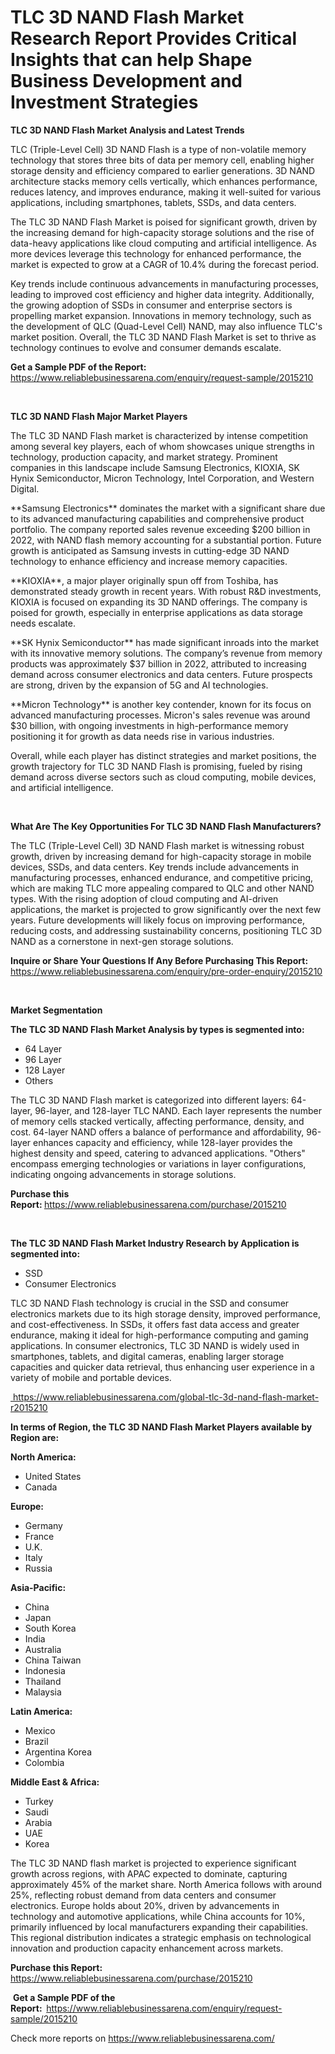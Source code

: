<p><h1>TLC 3D NAND Flash Market Research Report Provides Critical Insights that can help Shape Business Development and Investment Strategies</h1></p><p><strong>TLC 3D NAND Flash Market Analysis and Latest Trends</strong></p>
<p><p>TLC (Triple-Level Cell) 3D NAND Flash is a type of non-volatile memory technology that stores three bits of data per memory cell, enabling higher storage density and efficiency compared to earlier generations. 3D NAND architecture stacks memory cells vertically, which enhances performance, reduces latency, and improves endurance, making it well-suited for various applications, including smartphones, tablets, SSDs, and data centers.</p><p>The TLC 3D NAND Flash Market is poised for significant growth, driven by the increasing demand for high-capacity storage solutions and the rise of data-heavy applications like cloud computing and artificial intelligence. As more devices leverage this technology for enhanced performance, the market is expected to grow at a CAGR of 10.4% during the forecast period. </p><p>Key trends include continuous advancements in manufacturing processes, leading to improved cost efficiency and higher data integrity. Additionally, the growing adoption of SSDs in consumer and enterprise sectors is propelling market expansion. Innovations in memory technology, such as the development of QLC (Quad-Level Cell) NAND, may also influence TLC's market position. Overall, the TLC 3D NAND Flash Market is set to thrive as technology continues to evolve and consumer demands escalate.</p></p>
<p><strong>Get a Sample PDF of the Report:&nbsp;</strong> <a href="https://www.reliablebusinessarena.com/enquiry/request-sample/2015210?utm_campaign=1995&utm_medium=2&utm_source=Github&utm_content=ia&utm_term=17012025&utm_id=tlc-3d-nand-flash">https://www.reliablebusinessarena.com/enquiry/request-sample/2015210</a></p>
<p>&nbsp;</p>
<p><strong>TLC 3D NAND Flash Major Market Players</strong></p>
<p><p>The TLC 3D NAND Flash market is characterized by intense competition among several key players, each of whom showcases unique strengths in technology, production capacity, and market strategy. Prominent companies in this landscape include Samsung Electronics, KIOXIA, SK Hynix Semiconductor, Micron Technology, Intel Corporation, and Western Digital.</p><p>**Samsung Electronics** dominates the market with a significant share due to its advanced manufacturing capabilities and comprehensive product portfolio. The company reported sales revenue exceeding $200 billion in 2022, with NAND flash memory accounting for a substantial portion. Future growth is anticipated as Samsung invests in cutting-edge 3D NAND technology to enhance efficiency and increase memory capacities.</p><p>**KIOXIA**, a major player originally spun off from Toshiba, has demonstrated steady growth in recent years. With robust R&D investments, KIOXIA is focused on expanding its 3D NAND offerings. The company is poised for growth, especially in enterprise applications as data storage needs escalate.</p><p>**SK Hynix Semiconductor** has made significant inroads into the market with its innovative memory solutions. The company’s revenue from memory products was approximately $37 billion in 2022, attributed to increasing demand across consumer electronics and data centers. Future prospects are strong, driven by the expansion of 5G and AI technologies.</p><p>**Micron Technology** is another key contender, known for its focus on advanced manufacturing processes. Micron's sales revenue was around $30 billion, with ongoing investments in high-performance memory positioning it for growth as data needs rise in various industries.</p><p>Overall, while each player has distinct strategies and market positions, the growth trajectory for TLC 3D NAND Flash is promising, fueled by rising demand across diverse sectors such as cloud computing, mobile devices, and artificial intelligence.</p></p>
<p>&nbsp;</p>
<p><strong>What Are The Key Opportunities For TLC 3D NAND Flash Manufacturers?</strong></p>
<p><p>The TLC (Triple-Level Cell) 3D NAND Flash market is witnessing robust growth, driven by increasing demand for high-capacity storage in mobile devices, SSDs, and data centers. Key trends include advancements in manufacturing processes, enhanced endurance, and competitive pricing, which are making TLC more appealing compared to QLC and other NAND types. With the rising adoption of cloud computing and AI-driven applications, the market is projected to grow significantly over the next few years. Future developments will likely focus on improving performance, reducing costs, and addressing sustainability concerns, positioning TLC 3D NAND as a cornerstone in next-gen storage solutions.</p></p>
<p><strong>Inquire or Share Your Questions If Any Before Purchasing This Report:</strong> <a href="https://www.reliablebusinessarena.com/enquiry/pre-order-enquiry/2015210?utm_campaign=1995&utm_medium=2&utm_source=Github&utm_content=ia&utm_term=17012025&utm_id=tlc-3d-nand-flash">https://www.reliablebusinessarena.com/enquiry/pre-order-enquiry/2015210</a></p>
<p>&nbsp;</p>
<p><strong>Market Segmentation</strong></p>
<p><strong>The TLC 3D NAND Flash Market Analysis by types is segmented into:</strong></p>
<p><ul><li>64 Layer</li><li>96 Layer</li><li>128 Layer</li><li>Others</li></ul></p>
<p><p>The TLC 3D NAND Flash market is categorized into different layers: 64-layer, 96-layer, and 128-layer TLC NAND. Each layer represents the number of memory cells stacked vertically, affecting performance, density, and cost. 64-layer NAND offers a balance of performance and affordability, 96-layer enhances capacity and efficiency, while 128-layer provides the highest density and speed, catering to advanced applications. "Others" encompass emerging technologies or variations in layer configurations, indicating ongoing advancements in storage solutions.</p></p>
<p><strong>Purchase this Report:&nbsp;</strong><a href="https://www.reliablebusinessarena.com/purchase/2015210?utm_campaign=1995&utm_medium=2&utm_source=Github&utm_content=ia&utm_term=17012025&utm_id=tlc-3d-nand-flash">https://www.reliablebusinessarena.com/purchase/2015210</a></p>
<p>&nbsp;</p>
<p><strong>The TLC 3D NAND Flash Market Industry Research by Application is segmented into:</strong></p>
<p><ul><li>SSD</li><li>Consumer Electronics</li></ul></p>
<p><p>TLC 3D NAND Flash technology is crucial in the SSD and consumer electronics markets due to its high storage density, improved performance, and cost-effectiveness. In SSDs, it offers fast data access and greater endurance, making it ideal for high-performance computing and gaming applications. In consumer electronics, TLC 3D NAND is widely used in smartphones, tablets, and digital cameras, enabling larger storage capacities and quicker data retrieval, thus enhancing user experience in a variety of mobile and portable devices.</p></p>
<p><a href="https://www.reliablebusinessarena.com/global-tlc-3d-nand-flash-market-r2015210?utm_campaign=1995&utm_medium=2&utm_source=Github&utm_content=ia&utm_term=17012025&utm_id=tlc-3d-nand-flash">&nbsp;https://www.reliablebusinessarena.com/global-tlc-3d-nand-flash-market-r2015210</a></p>
<p><strong>In terms of Region, the TLC 3D NAND Flash Market Players available by Region are:</strong></p>
<p>
    <p> <strong> North America: </strong>
        <ul>
            <li>United States</li>
            <li>Canada</li>
        </ul>
        </p> 
    <p> <strong> Europe: </strong>
        <ul>
            <li>Germany</li>
            <li>France</li>
            <li>U.K.</li>
            <li>Italy</li>
            <li>Russia</li>
        </ul>
        </p> 
    <p> <strong> Asia-Pacific: </strong>
        <ul>
            <li>China</li>
            <li>Japan</li>
            <li>South Korea</li>
            <li>India</li>
            <li>Australia</li>
            <li>China Taiwan</li>
            <li>Indonesia</li>
            <li>Thailand</li>
            <li>Malaysia</li>
        </ul>
        </p> 
    <p> <strong> Latin America: </strong>
        <ul>
            <li>Mexico</li>
            <li>Brazil</li>
            <li>Argentina Korea</li>
            <li>Colombia</li>
        </ul>
        </p> 
    <p> <strong> Middle East & Africa: </strong>
        <ul>
            <li>Turkey</li>
            <li>Saudi</li>
            <li>Arabia</li>
            <li>UAE</li>
            <li>Korea</li>
        </ul>
    </p>
    </p>
<p><p>The TLC 3D NAND flash market is projected to experience significant growth across regions, with APAC expected to dominate, capturing approximately 45% of the market share. North America follows with around 25%, reflecting robust demand from data centers and consumer electronics. Europe holds about 20%, driven by advancements in technology and automotive applications, while China accounts for 10%, primarily influenced by local manufacturers expanding their capabilities. This regional distribution indicates a strategic emphasis on technological innovation and production capacity enhancement across markets.</p></p>
<p><strong>Purchase this Report: </strong><a href="https://www.reliablebusinessarena.com/purchase/2015210?utm_campaign=1995&utm_medium=2&utm_source=Github&utm_content=ia&utm_term=17012025&utm_id=tlc-3d-nand-flash">https://www.reliablebusinessarena.com/purchase/2015210</a></p>
<p>&nbsp;<strong>Get a Sample PDF of the Report:&nbsp;&nbsp;</strong><a href="https://www.reliablebusinessarena.com/enquiry/request-sample/2015210?utm_campaign=1995&utm_medium=2&utm_source=Github&utm_content=ia&utm_term=17012025&utm_id=tlc-3d-nand-flash">https://www.reliablebusinessarena.com/enquiry/request-sample/2015210</a></p>
<p><strong></strong></p>
<p>Check more reports on <a href="https://www.reliablebusinessarena.com/?utm_campaign=1995&utm_medium=2&utm_source=Github&utm_content=ia&utm_term=17012025&utm_id=tlc-3d-nand-flash">https://www.reliablebusinessarena.com/</a></p>